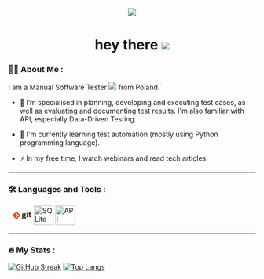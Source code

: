 

<div id="header" align="center">
  <img src="https://media.giphy.com/media/v1.Y2lkPTc5MGI3NjExbHo3azZqNnMwc3lldGVyMWtvZ3dqd2UxMnNoeW84amF5ZG01czQzMiZlcD12MV9pbnRlcm5hbF9naWZfYnlfaWQmY3Q9cw/qT3NpahR7tGnOqqjng/giphy.gif" width="100"/>
<div align="center">
<h1>
  hey there
  <img src="https://media.giphy.com/media/hvRJCLFzcasrR4ia7z/giphy.gif" width="30px"/>
</h1>
</div>
  
<div align="left"
  
---

### :woman_technologist: About Me :

I am a Manual Software Tester <img src="https://media.giphy.com/media/WUlplcMpOCEmTGBtBW/giphy.gif" width="30"> from Poland.`
- :telescope: I’m specialised in planning, developing and executing test cases, as well as evaluating and documenting test results. I'm also familiar with API, especially Data-Driven Testing.

- :seedling: I'm currently learning test automation (mostly using Python programming language).

- :zap: In my free time, I watch webinars and read tech articles.
---

### :hammer_and_wrench: Languages and Tools :
<div align="left"
  <img src="https://upload.wikimedia.org/wikipedia/commons/c/c3/Python-logo-notext.svg" title="Python" alt="Python" width="40" height="40"/>&nbsp;
  <img src="https://github.com/devicons/devicon/blob/master/icons/git/git-original-wordmark.svg" title="Git" **alt="Git" width="40" height="40"/>
  <img src="https://upload.wikimedia.org/wikipedia/commons/9/97/Sqlite-square-icon.svg" title="SQLite" **alt="SQLite" width="40" height="40"/>
  <img src="https://www.svgrepo.com/show/88703/api.svg" title="API" **alt="API" width="40" height="40"/>

</div>

---

### :fire: My Stats :
[![GitHub Streak](http://github-readme-streak-stats.herokuapp.com?user=koliwia&theme=dark&background=000000)](https://git.io/streak-stats)
[![Top Langs](https://github-readme-stats.vercel.app/api/top-langs/?username=koliwia&layout=compact&theme=vision-friendly-dark)](https://github.com/anuraghazra/github-readme-stats)

<!--
**koliwia/koliwia** is a ✨ _special_ ✨ repository because its `README.md` (this file) appears on your GitHub profile.

Here are some ideas to get you started:

- 🔭 I’m currently working on ...
- 🌱 I’m currently learning ...
- 👯 I’m looking to collaborate on ...
- 🤔 I’m looking for help with ...
- 💬 Ask me about ...
- 📫 How to reach me: ...
- 😄 Pronouns: ...
- ⚡ Fun fact: ...
-->
